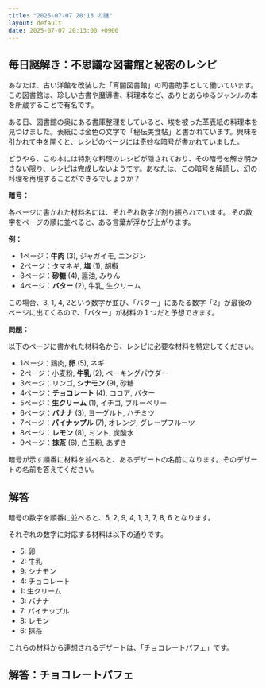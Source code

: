 ```yaml
---
title: "2025-07-07 20:13 の謎"
layout: default
date: 2025-07-07 20:13:00 +0900
---
```

## 毎日謎解き：不思議な図書館と秘密のレシピ

あなたは、古い洋館を改装した「宵闇図書館」の司書助手として働いています。この図書館は、珍しい古書や魔導書、料理本など、ありとあらゆるジャンルの本を所蔵することで有名です。

ある日、図書館の奥にある書庫整理をしていると、埃を被った革表紙の料理本を見つけました。表紙には金色の文字で「秘伝美食帖」と書かれています。興味を引かれて中を開くと、レシピのページには奇妙な暗号が書かれていました。

どうやら、この本には特別な料理のレシピが隠されており、その暗号を解き明かさない限り、レシピは完成しないようです。あなたは、この暗号を解読し、幻の料理を再現することができるでしょうか？

**暗号：**

各ページに書かれた材料名には、それぞれ数字が割り振られています。
その数字をページの順に並べると、ある言葉が浮かび上がります。

**例：**

*   1ページ：**牛肉** (3), ジャガイモ, ニンジン
*   2ページ：タマネギ, **塩** (1), 胡椒
*   3ページ：**砂糖** (4), 醤油, みりん
*   4ページ：**バター** (2), 牛乳, 生クリーム

この場合、3, 1, 4, 2という数字が並び、「バター」にあたる数字「2」が最後のページに出てくるので、「バター」が材料の１つだと予想できます。

**問題：**

以下のページに書かれた材料名から、レシピに必要な材料を特定してください。

*   1ページ：鶏肉, **卵** (5), ネギ
*   2ページ：小麦粉, **牛乳** (2), ベーキングパウダー
*   3ページ：リンゴ, **シナモン** (9), 砂糖
*   4ページ：**チョコレート** (4), ココア, バター
*   5ページ：**生クリーム** (1), イチゴ, ブルーベリー
*   6ページ：**バナナ** (3), ヨーグルト, ハチミツ
*   7ページ：**パイナップル** (7), オレンジ, グレープフルーツ
*   8ページ：**レモン** (8), ミント, 炭酸水
*   9ページ：**抹茶** (6), 白玉粉, あずき

暗号が示す順番に材料を並べると、あるデザートの名前になります。そのデザートの名前を答えてください。

## 解答

暗号の数字を順番に並べると、5, 2, 9, 4, 1, 3, 7, 8, 6 となります。

それぞれの数字に対応する材料は以下の通りです。

*   5: 卵
*   2: 牛乳
*   9: シナモン
*   4: チョコレート
*   1: 生クリーム
*   3: バナナ
*   7: パイナップル
*   8: レモン
*   6: 抹茶

これらの材料から連想されるデザートは、「チョコレートパフェ」です。
## 解答：チョコレートパフェ
